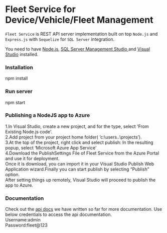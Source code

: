 # Fleet Service for Device/Vehicle/Fleet Management


`Fleet Service` is REST API server implementation built on top `Node.js` and `Express.js` with `Sequelize` for `SQL Server` integration.


You need to have [Node.js](https://nodejs.org), [SQL Server Management Studio ](https://docs.microsoft.com/en-us/sql/ssms/download-sql-server-management-studio-ssms?view=sql-server-2017) and [Visual Studio](https://www.visualstudio.com/downloads/) installed.


### Installation
npm install 

### Run server
npm start

### Publishing a NodeJS app to Azure
1.In Visual Studio, create a new project, and for the type, select 'From Existing Node.js code'.<br/>
2.Add project from your project home folder( ‘c:\users\..\projects’).<br/>
3.At the top of the project, right click and select publish: In the resulting popup, select ‘Microsoft Azure App Service’<br/>
4.Download the PublishSettings File of Fleet Service from the Azure Portal and use it for deployment.<br/>
Once it is download, you can import it in your Visual Studio Publish Web Application wizard.Finally you can start publish by selecting “Publish” option.<br/>
After setting things up remotely, Visual Studio will proceed to publish the app to Azure.<br/>

### Documentation

Check out the
[api docs](https://fleet-service.azurewebsites.net/docs) we have written so far for more documentation.
Use below credentials to access the api documentation.<br/>
Username:admin<br/>
Password:fleet@123<br/>
